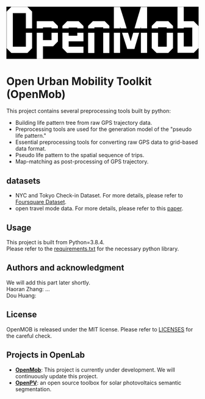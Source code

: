 ![Open Urban Mobility Toolkit (OpenMob)](/figures/title.png)
# Open Urban Mobility Toolkit (OpenMob)

This project contains several preprocessing tools built by python:
* Building life pattern tree from raw GPS trajectory data.
* Preprocessing tools are used for the generation model of the "pseudo life pattern." 
* Essential preprocessing tools for converting raw GPS data to grid-based data format.
* Pseudo life pattern to the spatial sequence of trips.
* Map-matching as post-processing of GPS trajectory.

## datasets
* NYC and Tokyo Check-in Dataset. For more details, please refer to [Foursquare Dataset](https://sites.google.com/site/yangdingqi/home/foursquare-dataset).
* open travel mode data. For more details, please refer to this [paper](https://arxiv.org/pdf/2109.08527.pdf).

## Usage
This project is built from Python=3.8.4.\
Please refer to the [requirements.txt](requirements.txt) for the necessary python library.

## Authors and acknowledgment
We will add this part later shortly. <br />
Haoran Zhang: ... <br />
Dou Huang: <br />

## License
OpenMOB is released under the MIT license. Please refer to [LICENSES](LICENSE) for the careful check.

## Projects in OpenLab
* **[OpenMob](https://github.com/openmob/openmob)**: This project is currently under development. We will continuously update this project.
* **[OpenPV](https://github.com/OpenSolarPV/OpenPV)**: an open source toolbox for solar photovoltaics semantic segmentation.